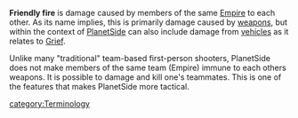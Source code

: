 **Friendly fire** is damage caused by members of the same
[Empire](/Empire "wikilink") to each other. As its name implies, this is
primarily damage caused by [weapons](/weapon "wikilink"), but within the
context of [PlanetSide](/PlanetSide "wikilink") can also include damage
from [vehicles](/vehicle "wikilink") as it relates to
[Grief](/Grief_points "wikilink").

Unlike many "traditional" team-based first-person shooters, PlanetSide
does not make members of the same team (Empire) immune to each others
weapons. It is possible to damage and kill one's teammates. This is one
of the features that makes PlanetSide more tactical.

[category:Terminology](/category:Terminology "wikilink")

